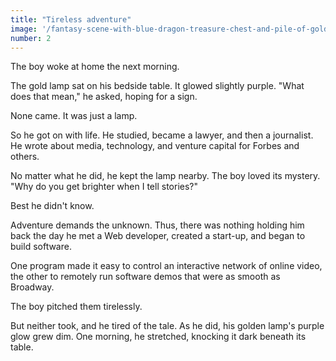 ```yaml
---
title: "Tireless adventure"
image: '/fantasy-scene-with-blue-dragon-treasure-chest-and-pile-of-golden-coins-d-illustration-707801968.jpg'
number: 2
---
```


The boy woke at home the next morning. 

The gold lamp sat on his bedside table. It glowed slightly purple. "What does that mean," he asked, hoping for a sign.

None came. It was just a lamp. 

So he got on with life. He studied, became a lawyer, and then a journalist. He wrote about media, technology, and venture capital for Forbes and others.

No matter what he did, he kept the lamp nearby. The boy loved its mystery. "Why do you get brighter when I tell stories?" 

Best he didn't know. 

Adventure demands the unknown. Thus, there was nothing holding him back the day he met a Web developer, created a start-up, and began to build software. 

One program made it easy to control an interactive network of online video, the other to remotely run software demos that were as smooth as Broadway. 

The boy pitched them tirelessly. 

But neither took, and he tired of the tale. As he did, his golden lamp's purple glow grew dim. One morning, he stretched, knocking it dark beneath its table.